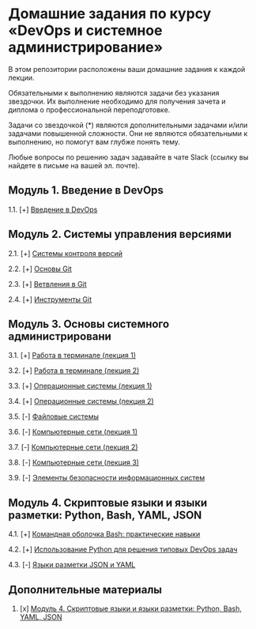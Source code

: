 # Домашние задания по курсу «DevOps и системное администрирование» 


В этом репозитории расположены ваши домашние задания к каждой лекции. 

Обязательными к выполнению являются задачи без указания звездочки. Их выполнение необходимо для получения зачета и диплома о профессиональной переподготовке.

Задачи со звездочкой (*) являются дополнительными задачами и/или задачами повышенной сложности. Они не являются обязательными к выполнению, но помогут вам глубже понять тему.

Любые вопросы по решению задач задавайте в чате Slack (ссылку вы найдете в письме на вашей эл. почте).

## Модуль 1. Введение в DevOps

1.1. [+] [Введение в DevOps](01-intro-01/01-intro-01.md)

## Модуль 2. Системы управления версиями

2.1. [+] [Системы контроля версий](02-git-01-vcs/02-git-01-vcs.md)

2.2. [+] [Основы Git](02-git-02-base/02-git-02-base.md)

2.3. [+] [Ветвления в Git](02-git-03-branching/02-git-03-branching.md)

2.4. [+] [Инструменты Git](02-git-04-tools/02-git-04-tools.md)

## Модуль 3. Основы системного администрировани

3.1. [+] [Работа в терминале (лекция 1)](03-sysadmin-01-terminal/03-sysadmin-01-terminal.md)

3.2. [+] [Работа в терминале (лекция 2)](03-sysadmin-02-terminal/03-sysadmin-02-terminal.md)

3.3. [+] [Операционные системы (лекция 1)](03-sysadmin-03-os/03-sysadmin-03-os.md)

3.4. [+] [Операционные системы (лекция 2)](03-sysadmin-04-os/03-sysadmin-04-os.md)

3.5. [-] [Файловые системы](https://github.com/netology-code/sysadm-homeworks/tree/master/03-sysadmin-05-fs)

3.6. [-] [Компьютерные сети (лекция 1)](https://github.com/netology-code/sysadm-homeworks/tree/master/03-sysadmin-06-net)

3.7. [-] [Компьютерные сети (лекция 2)](https://github.com/netology-code/sysadm-homeworks/tree/master/03-sysadmin-07-net)

3.8. [-] [Компьютерные сети (лекция 3)](https://github.com/netology-code/sysadm-homeworks/tree/master/03-sysadmin-08-net)

3.9. [-] [Элементы безопасности информационных систем](https://github.com/netology-code/sysadm-homeworks/tree/master/03-sysadmin-09-security)

## Модуль 4. Скриптовые языки и языки разметки: Python, Bash, YAML, JSON

4.1. [+] [Командная оболочка Bash: практические навыки](04-script-01-bash/04-script-01-bash.md)

4.2. [+] [Использование Python для решения типовых DevOps задач](https://github.com/netology-code/sysadm-homeworks/tree/master/04-script-02-py)

4.3. [-] [Языки разметки JSON и YAML](https://github.com/netology-code/sysadm-homeworks/tree/master/04-script-03-yaml)

## Дополнительные материалы

1. [x] [Модуль 4. Скриптовые языки и языки разметки: Python, Bash, YAML, JSON](https://github.com/netology-code/sysadm-homeworks/tree/master/04-script-03-yaml/additional-info)
